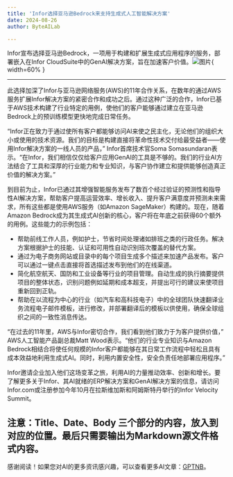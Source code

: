 ```yaml
---
title: 'Infor选择亚马逊Bedrock来支持生成式人工智能解决方案'
date: 2024-08-26
author: ByteAILab

---
```


Infor宣布选择亚马逊Bedrock，一项用于构建和扩展生成式应用程序的服务，部署嵌入在Infor CloudSuite中的GenAI解决方案，旨在加速客户价值。![图片](https://ai-techpark.com/wp-content/uploads/2024/08/Infor-S-960x540.jpg){ width=60% }

---
此选择加深了Infor与亚马逊网络服务(AWS)的11年合作关系，在数年的通过AWS服务扩展Infor解决方案的紧密合作和成功之后。通过这种广泛的合作，Infor已基于AWS技术构建了行业特定的用例，使他们的客户能够通过建立在亚马逊Bedrock上的预训练模型更快地完成日常任务。

“Infor正在致力于通过使所有客户都能够访问AI来使之民主化，无论他们的组织大小或使用的技术资源。我们的目标是构建直接将革命性技术交付给最受益者——使用Infor解决方案的一线人员的产品，” Infor首席技术官Soma Somasundaran表示。“在Infor，我们相信仅仅给客户应用GenAI的工具是不够的。我们的行业AI方法结合了工具和深厚的行业能力和专业知识，与客户协作建立和提供能够创造真正价值的解决方案。”

到目前为止，Infor已通过其增强智能服务发布了数百个经过验证的预测性和指导性AI解决方案，帮助客户提高运营效率、增长收入、提升客户满意度并预测未来需求，所有这些都是使用AWS服务（如Amazon SageMaker）构建的。现在，随着Amazon Bedrock成为其生成式AI创新的核心，客户将在年底之前获得60个额外的用例。这些能力的示例包括：

- 帮助前线工作人员，例如护士，节省时间处理诸如排班之类的行政任务。解决方案根据护士的技能、认证和可用性自动识别班次覆盖的替代方案。
- 通过为电子商务网站或目录中的每个项目生成多个描述来加速产品发布。客户可以通过一键点击直接将首选描述发布到他们的在线渠道。
- 简化航空航天、国防和工业设备等行业的项目管理。自动生成的执行摘要提供项目的整体状态，识别问题例如延期和成本超支，并提出可行的建议来使项目重新回到正轨。
- 帮助在以流程为中心的行业（如汽车和高科技电子）中的全球团队快速翻译业务流程电子邮件模板，进行修改，并部署翻译后的模板以供使用，确保全球组织之间的一致性消息传达。

“在过去的11年里，AWS与Infor密切合作，我们看到他们致力于为客户提供价值，” AWS人工智能产品副总裁Matt Wood表示。“他们的行业专业知识与Amazon Bedrock相结合将使任何规模的Infor客户都能够在其日常工作流程中轻松且具有成本效益地利用生成式AI。同时，利用内置安全性，安全负责任地部署应用程序。”

Infor邀请企业加入他们这场变革之旅，利用AI的力量推动效率、创新和增长。要了解更多关于Infor、其AI就绪的ERP解决方案和GenAI解决方案的信息，请访问Infor.com或注册参加今年10月在拉斯维加斯和阿姆斯特丹举行的Infor Velocity Summit。


注意：Title、Date、Body 三个部分的内容，放入到对应的位置。最后只需要输出为Markdown源文件格式内容。
---
感谢阅读！如果您对AI的更多资讯感兴趣，可以查看更多AI文章：[GPTNB](https://gptnb.com)。